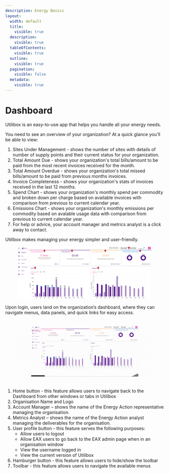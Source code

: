 ```yaml
---
description: Energy Basics
layout:
  width: default
  title:
    visible: true
  description:
    visible: true
  tableOfContents:
    visible: true
  outline:
    visible: true
  pagination:
    visible: false
  metadata:
    visible: true
---
```


# Dashboard

Utilibox is an easy-to-use app that helps you handle all your energy needs.

You need to see an overview of your organization? At a quick glance you'll be able to view:

1. Sites Under Management - shows the number of sites with details of number of supply points and their current status for your organization.
2. Total Amount Due - shows your organization's total bills/amount to be paid from the most recent invoices received for the month.
3. Total Amount Overdue - shows your organization's total missed bills/amount to be paid from previous months invoices.
4. Invoice Completeness - shows your organization's stats of invoices received in the last 12 months.
5. Spend Chart - shows your organization's monthly spend per commodity and broken down per charge based on available invoices with comparison from previous to current calendar year.
6. Emissions Chart - shows your organization's monthly emissions per commodity based on avalable usage data with comparison from previous to current calendar year.
7. For help or advice, your account manager and metrics analyst is a click away to contact.

Utilibox makes managing your energy simpler and user-friendly.

<figure><img src="../.gitbook/assets/Dashboard.png" alt=""><figcaption></figcaption></figure>

Upon login, users land on the organization’s dashboard, where they can navigate menus, data panels, and quick links for easy access.

<figure><img src="../.gitbook/assets/Dashboard Toolbar.gif" alt=""><figcaption></figcaption></figure>

1. Home button - this feature allows users to navigate back to the Dashboard from other windows or tabs in Utilibox
2. Organisation Name and Logo
3. Account Manager – shows the name of the Energy Action representative managing the organisation.
4. Metrics Analyst – shows the name of the Energy Action analyst managing the deliverables for the organisation.
5. User profile button - this feature serves the following purposes:
   * Allow users to logout
   * Allow EAX users to go back to the EAX admin page when in an organisation window
   * View the username logged in
   * View the current version of Utilibox
6. Hamburger button - this feature allows users to hide/show the toolbar
7. Toolbar - this feature allows users to navigate the available menus
